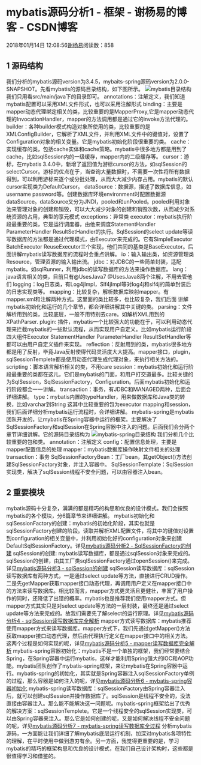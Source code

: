 
# mybatis源码分析1 - 框架 - 谢杨易的博客 - CSDN博客

2018年01月14日 12:08:56[谢杨易](https://me.csdn.net/u013510838)阅读数：858



## 1 源码结构
我们分析的mybatis源码version为3.4.5，mybaits-spring源码version为2.0.0-SNAPSHOT。先看mybatis的源码目录结构，如下图所示。
![mybatis目录结构](https://img.alicdn.com/tfs/TB1njDYmLDH8KJjy1XcXXcpdXXa-450-600.png)
我们只用看src/main/java下的目录即可。
annotations：注解定义，我们知道mybatis配置可以采用XML文件形式，也可以采用注解形式
binding：主要是mapper动态代理绑定相关的类，比较重要的是MapperProxy,它是mapper动态代理的InvocationHandler，mapper的方法调用都是通过它的invoke方法代理的。
builder：各种builder模式构造对象所使用的类，比较重要的是XMLConfigBuilder，它解析了XML文件，并利用XML文件中的键值对，设置了Configuration对象的相关变量。它是mybatis初始化阶段很重要的类。
cache：实现缓存的类，包括cache实体和cache策略。mybatis中很多地方都是用到了cache，比如sqlSession内的一级缓存，mapper内的二级缓存等。
cursor：游标，在mybatis 3.4.0中，新增了返回值为游标cursor的方法，如sqlSession的selectCursor。游标的优点在于，当查询大量数据时，不需要一次性将所有数据得到，可以利用游标来逐个或分批处理，从而大大减少内存占用。mybatis的默认cursor实现类为DefaultCursor。
dataSource：数据源，描述了数据库信息，如username password等。创建数据库环境environment时配置数据源dataSource。dataSource又分为JNDI，pooled和unPooled。pooled利用对象池来管理对象的创建和销毁，可以大大减少对象的创建和销毁次数，从而减少对系统资源的占用，典型的享元模式
exceptions：异常类
executor：mybatis执行阶段最重要的类，它是运行调度器，由他来调度StatementHandler ParameterHandler ResultSetHandler的执行。SqlSession的select update等读写数据库的方法都是通过代理模式，由Executor来完成的。它有SimpleExecutor BatchExecutor ReuseExecutor三个实现，他们共同的基类是BaseExecutor。后面讲解mybatis读写数据库的流程时会重点讲解。
io：输入输出类，如资源管理类Resource，管理资源的输入输出流。
jdbc：对JDBC的一些简单封装，适配mybatis。如sqlRunner，利用jdbc的读写数据库的方法来操作数据库。
lang：java语言相关的类，目前只有@UsesJava7 @UsesJava8两个注解，不用去管他们
logging：log日志类，有Log4jImpl，Slf4jImpl等对log4j和slf4j的简单封装后的日志实现类等。
mapping：比较复杂，解析数据库映射mapper。有mapper.xml和注解两种方式。这里面的类比较多，也比较复杂，我们后面 讲解mybatis初始化和运行的几个章节，都会详细讲解其中关键的类。
parsing：文件解析用到的类，比较底层，一般不用特别去care。如解析XML用到的XPathParser.
plugin: 插件，mybatis一个比较强大的功能在于，可以利用动态代理来拦截mybatis的一些默认流程，从而实现用户自定义。比如mybatis运行阶段四大组件Executor StatementHandler ParameterHandler ResultSetHandler等都可以由用户自定义插件来实现。
reflection：反射用到的类，mybatis很多地方都是用了反射，毕竟Java反射使得代码灵活度大大提高。mapper接口，plugin，sqlSessionTemplete都是使用动态代理生成代理对象，来执行相关方法的。
scripting：脚本语言解析相关的类，不用care
session：mybatis初始化和运行阶段最重要的类都在这儿，它们是mybatis的门面，和用户打交道最多。比较关键的为SqlSession，SqlSessionFactory，Configuration。后面mybatis初始化和运行阶段都会一一讲解。
transaction：事务，有JDBC和MANAGED两种，后面会详细讲解。
type：mybatis内置的typeHandler，用来做数据库和Java类的转换，比如varchar到String
这其中比较重要的包为executor mapping和session，我们后面详细分析mybatis运行流程时，会详细讲解。
mybatis-spring是mybatis团队开发的，让mybatis在Spring容器中运行的框架。主要解决了SqlSessionFactory和sqlSession在Spring容器中注入的问题。后面我们会分两个章节详细讲解。它的源码目录结构为
![mybatis-spring目录结构](https://img.alicdn.com/tfs/TB1Ex0ukyqAXuNjy1XdXXaYcVXa-342-370.png)
我们分析几个比较重要的包和类。
annotation：注解定义
config：配置信息处理，主要是mapper配置信息的处理
mapper：mybatis数据库操作映射文件相关的处理
transaction：事务
SqlSessionFactoryBean：工厂bean，其getObject()方法创建SqlSessionFactory对象，并注入容器中。
SqlSessionTemplate：SqlSession实现类，解决了sqlSession线程不安全问题，可以由容器注入bean。
## 2 重要模块
mybatis源码十分复杂，满满的都是精巧的构思和优良的设计模式。我们会按照mybatis的各个模块，分6篇章节来详细讲解。
mybatis初始化和sqlSessionFactory的创建：mybatis的初始化阶段，其实也就是sqlSessionFactory创建的阶段。读取并解析XML配置文件，将其中的键值对设置到configuration的相关变量中，并利用初始化好的configuration对象来创建DefaultSqlSessionFactory。详见[mybatis源码分析2 - SqlSessionFactory的创建](http://blog.csdn.net/u013510838/article/details/78995542)
sqlSession的创建: mybatis读写数据库，都是通过sqlSession对象来完成的。sqlSession的创建，由其工厂类sqlSessionFactory通过openSession()来完成。详见[mybatis源码分析3 - sqlSession的创建](http://blog.csdn.net/u013510838/article/details/79011489)
sqlSession读写数据库：sqlSession读写数据库有两种方式，一是通过select update等方法，直接进行CRUD操作。二是先getMapper获取mapper接口动态代理，再调用用户定义在mapper接口中的方法来读写数据库。相比较而言，mapper方式更灵活且更健壮，丰富了用户操作的同时，还降低了出错的概率。mybatis也是推荐我们使用mapper方式。但mapper方式其实只是对select update等方法的一层封装，最终还是通过select update等方法来完成的。故我们需要先了解select的运行原理。详见[mybatis源码分析4 - sqlSession读写数据库完全解析](http://blog.csdn.net/u013510838/article/details/79016238)
mapper方式读写数据库：mybatis推荐使用mapper方式来读写数据库。mapper方式下，我们先通过getMapper()方法获取mapper接口动态代理，然后由代理执行定义在mapper接口中的相关方法。这两个过程是如何实现的呢，详见[mybatis源码分析5 - mapper读写数据库完全解析](http://blog.csdn.net/u013510838/article/details/79023822)
mybatis-spring容器初始化：mybatis不是一个单独的框架，我们经常要结合Spring，在Spring容器中运行mybatis，这样才能利用Spring强大的IOC和AOP功能。mybatis团队创作了mybatis-spring框架，来让mybatis在Spring容器中运行。mybatis-spring的初始化，其实就是Spring容器注入sqlSessionFactory单例的过程，那么容器是如何注入的呢，详见[mybatis源码分析6 - mybatis-spring容器初始化](http://blog.csdn.net/u013510838/article/details/79053519)
mybatis-spring读写数据库：sqlSessionFactory由Spring容器注入后，就可以创建sqlSession并操作数据库了。sqlSession是线程不安全的，没法直接由容器注入。那么能不能解决这一问题呢。mybatis-spring框架给出了优秀的解决方案：sqlSessionTemplete。它是一个线程安全的sqlSession实现类，可以由Spring容器来注入。那么它是如何创建的呢，又是如何解决线程不安全问题的呢，详见[mybatis源码分析7 - mybatis-spring读写数据库全过程](http://blog.csdn.net/u013510838/article/details/79054007)
分析mybatis源码，一方面能让我们详细了解mybatis底层运行机制，加深对mybatis各项特性的理解，在平时使用中做到游刃有余。另一方面，我觉得更重要的是，学习mybatis的精巧的框架构思和优良的设计模式，在我们自己设计架构时，这些都是很值得学习和借鉴的。

